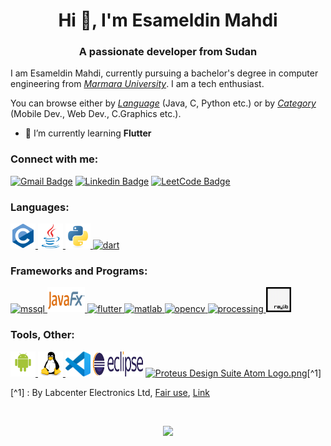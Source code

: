 
<h1 align="center">Hi 👋, I'm Esameldin Mahdi</h1>
<h3 align="center">A passionate developer from Sudan</h3>

I am Esameldin Mahdi, currently pursuing a bachelor's degree  in computer engineering from _[Marmara University](https://www.marmara.edu.tr/)_. I am a tech enthusiast.


You can browse either by _[Language](Languagues)_ (Java, C, Python etc.) or by _[Category](Categories)_ (Mobile Dev., Web Dev., C.Graphics etc.).

- 🌱 I’m currently learning **Flutter** 

### Connect with me:

[![Gmail Badge](https://img.shields.io/badge/-esammahdi111@gmail.com-c14438?style=flat-square&logo=Gmail&logoColor=white&link=mailto:esammahdi111@gmail.com)](mailto:esammahdi111@gmail.com)
[![Linkedin Badge](https://img.shields.io/badge/-EsameldinMahdi-blue?style=flat-square&logo=Linkedin&logoColor=white&link=https://www.linkedin.com/)](https://www.linkedin.com/)
[![LeetCode Badge](https://img.shields.io/badge/-emahdi-blue?style=flat-square&logo=Leetcode&logoColor=orange&logoColor=orange&link=https://www.leetcode.com/emahdi)](https://www.leetcode.com/emahdi)


### Languages:

 <a href="https://www.cprogramming.com/" target="_blank" rel="noreferrer"> <img src="https://raw.githubusercontent.com/devicons/devicon/master/icons/c/c-original.svg" alt="c" width="40" height="40"/> </a>
 <a href="https://www.java.com" target="_blank" rel="noreferrer"> <img src="https://raw.githubusercontent.com/devicons/devicon/master/icons/java/java-original.svg" alt="java" width="40" height="40"/> </a>
 <a href="https://www.python.org" target="_blank" rel="noreferrer"> <img src="https://raw.githubusercontent.com/devicons/devicon/master/icons/python/python-original.svg" alt="python" width="40" height="40"/> </a>
 <a href="https://dart.dev" target="_blank" rel="noreferrer"> <img src="https://www.vectorlogo.zone/logos/dartlang/dartlang-icon.svg" alt="dart" width="40" height="40"/> </a>
<!--  <a href="https://www.cprogramming.com/" target="_blank" rel="noreferrer"> <img src="https://raw.githubusercontent.com/devicons/devicon/master/icons/bash/bash-original.svg" alt="c" width="40" height="40"/> </a> -->


### Frameworks and Programs:

<a href="https://www.microsoft.com/en-us/sql-server" target="_blank" rel="noreferrer"> <img src="https://www.svgrepo.com/show/303229/microsoft-sql-server-logo.svg" alt="mssql" width="40" height="40"/> </a>
 <a href="https://openjfx.io/" target="_blank" rel="noreferrer"> <img src = "userContent/JavaFX_logo.png" width="60" height="40">
<a href="https://flutter.dev" target="_blank" rel="noreferrer"> <img src="https://www.vectorlogo.zone/logos/flutterio/flutterio-icon.svg" alt="flutter" width="40" height="40"/> </a>
<a href="https://www.mathworks.com/" target="_blank" rel="noreferrer"> <img src="https://upload.wikimedia.org/wikipedia/commons/2/21/Matlab_Logo.png" alt="matlab" width="40" height="40"/> </a>
 <a href="https://opencv.org/" target="_blank" rel="noreferrer"> <img src="https://www.vectorlogo.zone/logos/opencv/opencv-icon.svg" alt="opencv" width="40" height="40"/> </a>
<a href="https://processing.org/" target="_blank" rel="noreferrer"> <img src="https://upload.wikimedia.org/wikipedia/commons/thumb/c/cb/Processing_2021_logo.svg/800px-Processing_2021_logo.svg.png" alt="processing" width="40" height="40"/> </a>
<a href="https://www.raylib.com/" target="_blank" rel="noreferrer"> <img src="userContent/Raylib_logo.png" alt="raylib" width="40" height="40"/> </a> 



### Tools, Other:
 
 <a href="https://developer.android.com" target="_blank" rel="noreferrer"> <img src="https://raw.githubusercontent.com/devicons/devicon/master/icons/android/android-original-wordmark.svg" alt="android" width="40" height="40"/> </a>
 <a href="https://www.linux.org/" target="_blank" rel="noreferrer"> <img src="https://raw.githubusercontent.com/devicons/devicon/master/icons/linux/linux-original.svg" alt="linux" width="40" height="40"/> </a>
 <img src = "userContent/Visual_Studio_Code.svg" width="40" height="40">
 <img src = "userContent/Eclipse-Luna-Logo.svg" width="80" height="40">
 <a href="https://en.wikipedia.org/wiki/File:Proteus_Design_Suite_Atom_Logo.png#/media/File:Proteus_Design_Suite_Atom_Logo.png"><img src="https://upload.wikimedia.org/wikipedia/en/5/5a/Proteus_Design_Suite_Atom_Logo.png" width="40" height="40" alt="Proteus Design Suite Atom Logo.png"></a>[^1]

 [^1] : By Labcenter Electronics Ltd, <a href="//en.wikipedia.org/wiki/File:Proteus_Design_Suite_Atom_Logo.png" title="Fair use of copyrighted material in the context of Proteus Design Suite">Fair use</a>, <a href="https://en.wikipedia.org/w/index.php?curid=60954961">Link</a>
 

 
 <br>
 
 <p></p>
 <p align="center">
  <img src = "https://github-readme-stats.vercel.app/api/top-langs/?username=esammahdi&layout=compact&count_private=true&langs_count=8&hide=css">
 </p>

 
